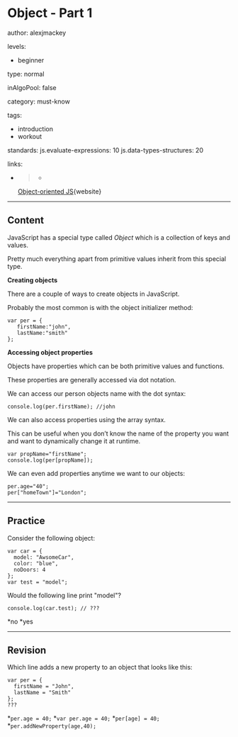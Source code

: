 # Object - Part 1
author: alexjmackey

levels:

  - beginner

type: normal

inAlgoPool: false

category: must-know

tags:
  - introduction
  - workout

standards:
  js.evaluate-expressions: 10
  js.data-types-structures: 20

links:

  - >-
    [Object-oriented
    JS](https://developer.mozilla.org/en-US/docs/Learn/JavaScript/Objects/Object-oriented_JS){website}

---
## Content

JavaScript has a special type called *Object* which is a collection of keys and values.

Pretty much everything apart from primitive values inherit from this special type.

**Creating objects**

There are a couple of ways to create objects in JavaScript.

Probably the most common is with the object initializer method:
```
var per = {
   firstName:"john",
   lastName:"smith"
};
```

**Accessing object properties**

Objects have properties which can be both primitive values and functions.

These properties are generally accessed via dot notation.

We can access our person objects name with the dot syntax:
```
console.log(per.firstName); //john
```

We can also access properties using the array syntax.

This can be useful when you don’t know the name of the property you want and want to dynamically change it at runtime.
```
var propName="firstName";
console.log(per[propName]);
```

We can even add properties anytime we want to our objects:

```
per.age="40";
per["homeTown"]="London";
```

---
## Practice

Consider the following object:
```
var car = {
  model: "AwsomeCar",
  color: "blue",
  noDoors: 4
};
var test = "model";
```
Would the following line print "model"?
```
console.log(car.test); // ???
```
*no
*yes

---
## Revision

Which line adds a new property to an object that looks like this:
```
var per = {
  firstName = "John",
  lastName = "Smith"
};
???
```
*`per.age = 40;`
*`var per.age = 40;`
*`per[age] = 40;`
*`per.addNewProperty(age,40);`
